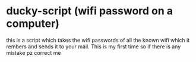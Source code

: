 # ducky-script (wifi password on a computer)
this is a script which takes the wifi passwords of all the known wifi which it rembers and sends it to your mail.
This is my first time so if there is any mistake pz correct me 
